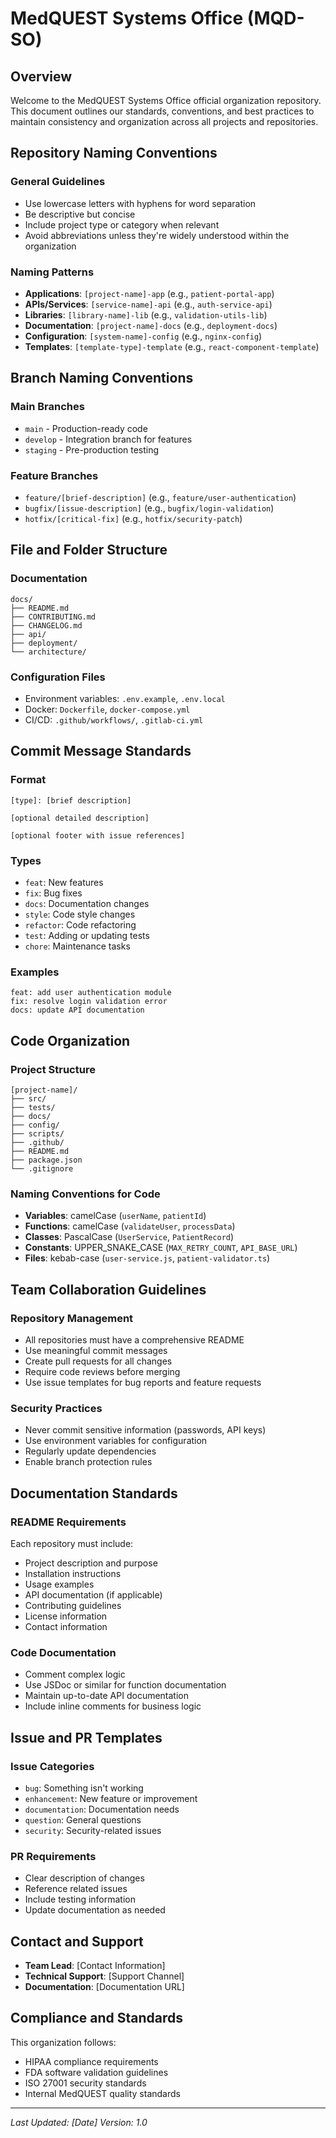 # MedQUEST Systems Office (MQD-SO)

## Overview
Welcome to the MedQUEST Systems Office official organization repository. This document outlines our standards, conventions, and best practices to maintain consistency and organization across all projects and repositories.

## Repository Naming Conventions

### General Guidelines
- Use lowercase letters with hyphens for word separation
- Be descriptive but concise
- Include project type or category when relevant
- Avoid abbreviations unless they're widely understood within the organization

### Naming Patterns
- **Applications**: `[project-name]-app` (e.g., `patient-portal-app`)
- **APIs/Services**: `[service-name]-api` (e.g., `auth-service-api`)
- **Libraries**: `[library-name]-lib` (e.g., `validation-utils-lib`)
- **Documentation**: `[project-name]-docs` (e.g., `deployment-docs`)
- **Configuration**: `[system-name]-config` (e.g., `nginx-config`)
- **Templates**: `[template-type]-template` (e.g., `react-component-template`)

## Branch Naming Conventions

### Main Branches
- `main` - Production-ready code
- `develop` - Integration branch for features
- `staging` - Pre-production testing

### Feature Branches
- `feature/[brief-description]` (e.g., `feature/user-authentication`)
- `bugfix/[issue-description]` (e.g., `bugfix/login-validation`)
- `hotfix/[critical-fix]` (e.g., `hotfix/security-patch`)

## File and Folder Structure

### Documentation
```
docs/
├── README.md
├── CONTRIBUTING.md
├── CHANGELOG.md
├── api/
├── deployment/
└── architecture/
```

### Configuration Files
- Environment variables: `.env.example`, `.env.local`
- Docker: `Dockerfile`, `docker-compose.yml`
- CI/CD: `.github/workflows/`, `.gitlab-ci.yml`

## Commit Message Standards

### Format
```
[type]: [brief description]

[optional detailed description]

[optional footer with issue references]
```

### Types
- `feat`: New features
- `fix`: Bug fixes
- `docs`: Documentation changes
- `style`: Code style changes
- `refactor`: Code refactoring
- `test`: Adding or updating tests
- `chore`: Maintenance tasks

### Examples
```
feat: add user authentication module
fix: resolve login validation error
docs: update API documentation
```

## Code Organization

### Project Structure
```
[project-name]/
├── src/
├── tests/
├── docs/
├── config/
├── scripts/
├── .github/
├── README.md
├── package.json
└── .gitignore
```

### Naming Conventions for Code
- **Variables**: camelCase (`userName`, `patientId`)
- **Functions**: camelCase (`validateUser`, `processData`)
- **Classes**: PascalCase (`UserService`, `PatientRecord`)
- **Constants**: UPPER_SNAKE_CASE (`MAX_RETRY_COUNT`, `API_BASE_URL`)
- **Files**: kebab-case (`user-service.js`, `patient-validator.ts`)

## Team Collaboration Guidelines

### Repository Management
- All repositories must have a comprehensive README
- Use meaningful commit messages
- Create pull requests for all changes
- Require code reviews before merging
- Use issue templates for bug reports and feature requests

### Security Practices
- Never commit sensitive information (passwords, API keys)
- Use environment variables for configuration
- Regularly update dependencies
- Enable branch protection rules

## Documentation Standards

### README Requirements
Each repository must include:
- Project description and purpose
- Installation instructions
- Usage examples
- API documentation (if applicable)
- Contributing guidelines
- License information
- Contact information

### Code Documentation
- Comment complex logic
- Use JSDoc or similar for function documentation
- Maintain up-to-date API documentation
- Include inline comments for business logic

## Issue and PR Templates

### Issue Categories
- `bug`: Something isn't working
- `enhancement`: New feature or improvement
- `documentation`: Documentation needs
- `question`: General questions
- `security`: Security-related issues

### PR Requirements
- Clear description of changes
- Reference related issues
- Include testing information
- Update documentation as needed

## Contact and Support

- **Team Lead**: [Contact Information]
- **Technical Support**: [Support Channel]
- **Documentation**: [Documentation URL]

## Compliance and Standards

This organization follows:
- HIPAA compliance requirements
- FDA software validation guidelines
- ISO 27001 security standards
- Internal MedQUEST quality standards

---

*Last Updated: [Date]*
*Version: 1.0*
